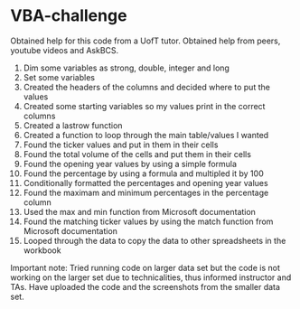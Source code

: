 # VBA-challenge
Obtained help for this code from a UofT tutor. 
Obtained help from peers, youtube videos and AskBCS.

1. Dim some variables as strong, double, integer and long
3. Set some variables
4. Created the headers of the columns and decided where to put the values
5. Created some starting variables so my values print in the correct columns
6. Created a lastrow function
7. Created a function to loop through the main table/values I wanted
8. Found the ticker values and put in them in their cells
9. Found the total volume of the cells and put them in their cells
10. Found the opening year values by using a simple formula
11. Found the percentage by using a formula and multipled it by 100
12. Conditionally formatted the percentages and opening year values
13. Found the maximam and minimum percentages in the percentage column
14. Used the max and min function from Microsoft documentation
15. Found the matching ticker values by using the match function from Microsoft documentation
16. Looped through the data to copy the data to other spreadsheets in the workbook

Important note: Tried running code on larger data set but the code is not working on the larger set due to technicalities, thus informed instructor and TAs. Have uploaded the code and the screenshots from the smaller data set.
